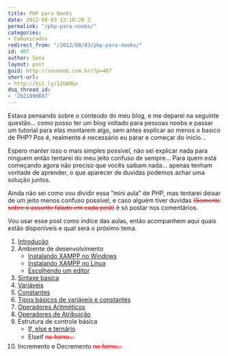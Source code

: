 ```yaml
---
title: PHP para Noobs
date: 2012-08-03 12:10:28 Z
permalink: "/php-para-noobs/"
categories:
- Comunicados
redirect_from: "/2012/08/03/php-para-noobs/"
id: 407
author: Sena
layout: post
guid: http://sounoob.com.br/?p=407
short-url:
- http://bit.ly/12GW9Gx
dsq_thread_id:
- '2821890687'
---
```


Estava pensando sobre o conteúdo do meu blog, e me deparei na seguinte questão… como posso ter um blog voltado para pessoas noobs e passar um tutorial para elas montarem algo, sem antes explicar ao menos o basico de PHP? Pos é, realmente é necessário eu parar e começar do inicio…

Espero manter isso o mais simples possível, não sei explicar nada para ninguem então tentarei do meu jeito confuso de sempre… Para quem está começando agora não preciso que vocês saibam nada… apenas tenham vontade de aprender, o que aparecer de duvidas podemos achar uma solução juntos.
  
<!--more-->

Ainda não sei como vou dividir essa “mini aula” de PHP, mas tentarei deixar de um jeito menos confuso possível, e caso alguém tiver duvidas <del><span style="color: #ff0000;">(Somente sobre o assunto falado em cada post)</span></del> é só postar nos comentários.

Vou usar esse post como índice das aulas, então acompanhem aqui quais estão disponíveis e qual será o próximo tema.

  1. <a title="Introdução – PHP para Noobs" href="/introducao-php-para-noobs/" target="_blank">Introdução</a>
  2. Ambiente de desenvolvimento 
      * <a name="xampp" title="Instalando XAMPP no Windows" href="/instalando-xampp-no-windows/" target="_blank">Instalando XAMPP no Windows</a>
      * <a title="Instalando XAMPP no Linux" href="/instalando-xampp-no-linux/" target="_blank">Instalando XAMPP no Linux</a>
      * <a title="Escolhendo um editor PHP" href="/escolhendo-um-editor-php/" target="_blank">Escolhendo um editor</a>
  3. <a title="Sintaxe basica PHP" href="/sintaxe-basica-php/" target="_blank">Sintaxe basica</a>
  4. <a title="Variáveis em PHP" href="/variaveis-php/" target="_blank">Variáveis</a>
  5. <a title="Constantes no PHP" href="/constantes-no-php/" target="_blank">Constantes</a>
  6. <a title="Tipos básicos de variáveis e constantes no PHP" href="/tipos-basicos-de-variaveis-e-constantes-no-php/" target="_blank">Tipos básicos de variáveis e constantes</a>
  7. <a title="Operadores Aritméticos no PHP" href="/operadores-aritmeticos-no-php/" target="_blank">Operadores Aritméticos</a>
  8. <a title="Operadores de Atribuição no PHP" href="/operadores-de-atribuicao-no-php/" target="_blank">Operadores de Atribuição</a>
  9. Estrutura de controle básica 
      * <a title="If, else e ternário no PHP" href="/if-else-e-ternario-no-php/" target="_blank">If, else e ternário</a>
      * Elseif <span style="color: #ff0000;"><del style="line-height: 22px;">no forno…</del></span>
 10. Incremento e Decremento <span style="color: #ff0000;"><del style="line-height: 22px;">no forno…</del></span>